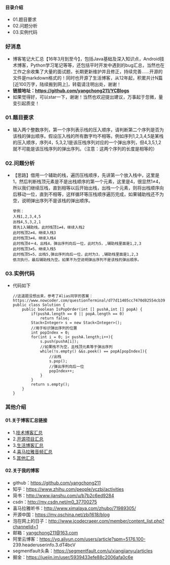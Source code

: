 #### 目录介绍
- 01.题目要求
- 02.问题分析
- 03.实例代码




### 好消息
- 博客笔记大汇总【16年3月到至今】，包括Java基础及深入知识点，Android技术博客，Python学习笔记等等，还包括平时开发中遇到的bug汇总，当然也在工作之余收集了大量的面试题，长期更新维护并且修正，持续完善……开源的文件是markdown格式的！同时也开源了生活博客，从12年起，积累共计N篇[近100万字，陆续搬到网上]，转载请注明出处，谢谢！
- **链接地址：https://github.com/yangchong211/YCBlogs**
- 如果觉得好，可以star一下，谢谢！当然也欢迎提出建议，万事起于忽微，量变引起质变！



### 01.题目要求
- 输入两个整数序列，第一个序列表示栈的压入顺序，请判断第二个序列是否为该栈的弹出顺序。假设压入栈的所有数字均不相等。例如序列1,2,3,4,5是某栈的压入顺序，序列4，5,3,2,1是该压栈序列对应的一个弹出序列，但4,3,5,1,2就不可能是该压栈序列的弹出序列。（注意：这两个序列的长度是相等的）



### 02.问题分析
- 【思路】借用一个辅助的栈，遍历压栈顺序，先讲第一个放入栈中，这里是1，然后判断栈顶元素是不是出栈顺序的第一个元素，这里是4，很显然1≠4，所以我们继续压栈，直到相等以后开始出栈，出栈一个元素，则将出栈顺序向后移动一位，直到不相等，这样循环等压栈顺序遍历完成，如果辅助栈还不为空，说明弹出序列不是该栈的弹出顺序。
    ```
    举例：
    入栈1,2,3,4,5
    出栈4,5,3,2,1
    首先1入辅助栈，此时栈顶1≠4，继续入栈2
    此时栈顶2≠4，继续入栈3
    此时栈顶3≠4，继续入栈4
    此时栈顶4＝4，出栈4，弹出序列向后一位，此时为5，,辅助栈里面是1,2,3
    此时栈顶3≠5，继续入栈5
    此时栈顶5=5，出栈5,弹出序列向后一位，此时为3，,辅助栈里面是1,2,3
    依次执行，最后辅助栈为空。如果不为空说明弹出序列不是该栈的弹出顺序。 
    ```


### 03.实例代码
- 代码如下
    ```
    //这道题没想出来，参考了Alias同学的答案：https://www.nowcoder.com/questionTerminal/d77d11405cc7470d82554cb392585106
    public class Solution {
        public boolean IsPopOrder(int [] pushA,int [] popA) {
            if(pushA.length == 0 || popA.length == 0)
                return false;
            Stack<Integer> s = new Stack<Integer>();
            //用于标识弹出序列的位置
            int popIndex = 0;
            for(int i = 0; i< pushA.length;i++){
                s.push(pushA[i]);
                //如果栈不为空，且栈顶元素等于弹出序列
                while(!s.empty() &&s.peek() == popA[popIndex]){
                    //出栈
                    s.pop();
                    //弹出序列向后一位
                    popIndex++;
                }
            }
            return s.empty();
        }
    }
    ```



### 其他介绍
#### 01.关于博客汇总链接
- 1.[技术博客汇总](https://www.jianshu.com/p/614cb839182c)
- 2.[开源项目汇总](https://blog.csdn.net/m0_37700275/article/details/80863574)
- 3.[生活博客汇总](https://blog.csdn.net/m0_37700275/article/details/79832978)
- 4.[喜马拉雅音频汇总](https://www.jianshu.com/p/f665de16d1eb)
- 5.[其他汇总](https://www.jianshu.com/p/53017c3fc75d)



#### 02.关于我的博客
- github：https://github.com/yangchong211
- 知乎：https://www.zhihu.com/people/yczbj/activities
- 简书：http://www.jianshu.com/u/b7b2c6ed9284
- csdn：http://my.csdn.net/m0_37700275
- 喜马拉雅听书：http://www.ximalaya.com/zhubo/71989305/
- 开源中国：https://my.oschina.net/zbj1618/blog
- 泡在网上的日子：http://www.jcodecraeer.com/member/content_list.php?channelid=1
- 邮箱：yangchong211@163.com
- 阿里云博客：https://yq.aliyun.com/users/article?spm=5176.100- 239.headeruserinfo.3.dT4bcV
- segmentfault头条：https://segmentfault.com/u/xiangjianyu/articles
- 掘金：https://juejin.im/user/5939433efe88c2006afa0c6e


